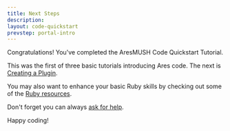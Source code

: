 ```yaml
---
title: Next Steps
description:
layout: code-quickstart
prevstep: portal-intro
---
```


Congratulations!  You've completed the AresMUSH Code Quickstart Tutorial.  

This was the first of three basic tutorials introducing Ares code.  The next is [Creating a Plugin](/tutorials/code/create-plugin).

You may also want to enhance your basic Ruby skills by checking out some of the [Ruby resources](/tutorials/code/ruby).

Don't forget you can always [ask for help](/feedback). 

Happy coding!